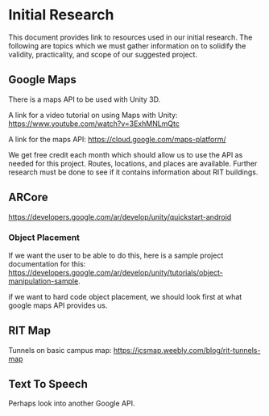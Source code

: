 # Initial Research

This document provides link to resources used in our initial research. The following are topics
which we must gather information on to solidify the validity, practicality, and scope of
our suggested project. 

## Google Maps

There is a maps API to be used with Unity 3D.

A link for a video tutorial on using Maps with Unity: https://www.youtube.com/watch?v=3ExhMNLmQtc 

A link for the maps API: https://cloud.google.com/maps-platform/

We get free credit each month which should allow us to use the API as needed for this project.
Routes, locations, and places are available. Further research must be done to see if it contains
information about RIT buildings.

## ARCore 

https://developers.google.com/ar/develop/unity/quickstart-android

### Object Placement

If we want the user to be able to do this, here is a sample project documentation for this: https://developers.google.com/ar/develop/unity/tutorials/object-manipulation-sample.

if we want to hard code object placement, we should look first at what google maps API provides us. 

## RIT Map

Tunnels on basic campus map: https://icsmap.weebly.com/blog/rit-tunnels-map


## Text To Speech

Perhaps look into another Google API. 